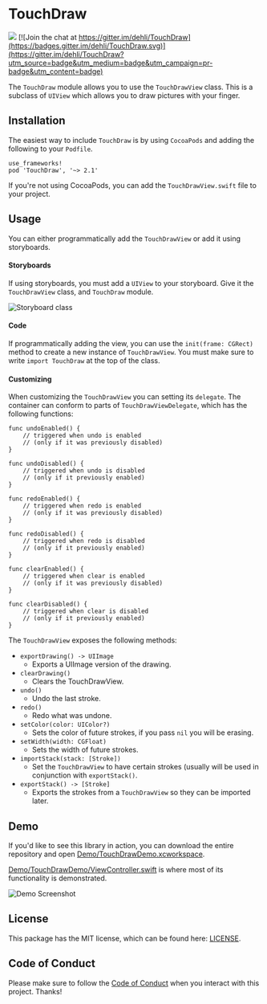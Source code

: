 # TouchDraw


[![](https://travis-ci.org/dehli/TouchDraw.svg?branch=master)](https://travis-ci.org/dehli/TouchDraw) [![Join the chat at https://gitter.im/dehli/TouchDraw](https://badges.gitter.im/dehli/TouchDraw.svg)](https://gitter.im/dehli/TouchDraw?utm_source=badge&utm_medium=badge&utm_campaign=pr-badge&utm_content=badge)

The `TouchDraw` module allows you to use the `TouchDrawView` class. This is a subclass of `UIView` which allows you to draw pictures with your finger.

## Installation

The easiest way to include `TouchDraw` is by using `CocoaPods` and adding the following to your `Podfile`.

```
use_frameworks!
pod 'TouchDraw', '~> 2.1'
```

If you're not using CocoaPods, you can add the `TouchDrawView.swift` file to your project.

## Usage

You can either programmatically add the `TouchDrawView` or add it using storyboards.

#### Storyboards

If using storyboards, you must add a `UIView` to your storyboard. Give it the `TouchDrawView` class, and `TouchDraw` module.

![Storyboard class](https://cloud.githubusercontent.com/assets/5856011/14061970/1da011c8-f365-11e5-8362-4bbe956b6152.png)

#### Code

If programmatically adding the view, you can use the `init(frame: CGRect)` method to create a new instance of `TouchDrawView`. You must make sure to write `import TouchDraw` at the top of the class.

#### Customizing

When customizing the `TouchDrawView` you can setting its `delegate`. The container can conform to parts of `TouchDrawViewDelegate`, which has the following functions:

```
func undoEnabled() {
    // triggered when undo is enabled
    // (only if it was previously disabled)
}
```

```
func undoDisabled() {
    // triggered when undo is disabled
    // (only if it previously enabled)
}
```

```
func redoEnabled() {
    // triggered when redo is enabled
    // (only if it was previously disabled)
}
```

```
func redoDisabled() {
    // triggered when redo is disabled
    // (only if it previously enabled)
}
```

```
func clearEnabled() {
    // triggered when clear is enabled
    // (only if it was previously disabled)
}
```

```
func clearDisabled() {
    // triggered when clear is disabled
    // (only if it previously enabled)
}
```

The `TouchDrawView` exposes the following methods:

- `exportDrawing() -> UIImage`
  - Exports a UIImage version of the drawing.
- `clearDrawing()`
  - Clears the TouchDrawView.
- `undo()`
  - Undo the last stroke.
- `redo()`
  - Redo what was undone.
- `setColor(color: UIColor?)`
  - Sets the color of future strokes, if you pass `nil` you will be erasing.
- `setWidth(width: CGFloat)`
  - Sets the width of future strokes.
- `importStack(stack: [Stroke])`
  - Set the `TouchDrawView` to have certain strokes (usually will be used in conjunction with `exportStack()`.
- `exportStack() -> [Stroke]`
  - Exports the strokes from a `TouchDrawView` so they can be imported later.

## Demo

If you'd like to see this library in action, you can download the entire repository and open [Demo/TouchDrawDemo.xcworkspace](Demo/TouchDrawDemo.xcworkspace).

[Demo/TouchDrawDemo/ViewController.swift](Demo/TouchDrawDemo/ViewController.swift) is where most of its functionality is demonstrated.

![Demo Screenshot](https://cloud.githubusercontent.com/assets/5856011/13918081/4b2fae7e-ef3b-11e5-96bd-978b62895aa7.png)

## License

This package has the MIT license, which can be found here: [LICENSE](/LICENSE).

## Code of Conduct

Please make sure to follow the [Code of Conduct](/CODE_OF_CONDUCT.md) when you interact with this project. Thanks!
